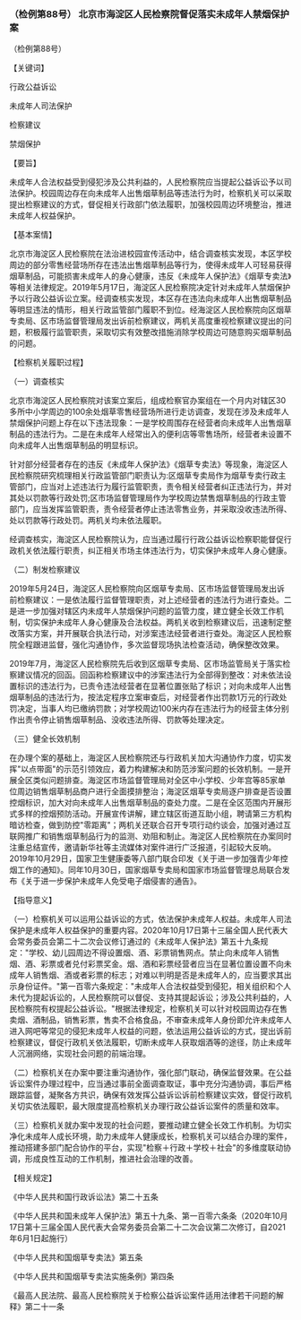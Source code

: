 ### （检例第88号） 北京市海淀区人民检察院督促落实未成年人禁烟保护案

（检例第88号）

【关键词】

行政公益诉讼

未成年人司法保护

检察建议

禁烟保护

【要旨】

未成年人合法权益受到侵犯涉及公共利益的，人民检察院应当提起公益诉讼予以司法保护。校园周边存在向未成年人出售烟草制品等违法行为时，检察机关可以采取提出检察建议的方式，督促相关行政部门依法履职，加强校园周边环境整治，推进未成年人权益保护。

【基本案情】

北京市海淀区人民检察院在法治进校园宣传活动中，结合调查核实发现，本区学校周边的部分零售经营场所存在违法出售烟草制品等行为，使得未成年人可轻易获得烟草制品，可能损害未成年人的身心健康，违反《未成年人保护法》《烟草专卖法》等相关法律规定。2019年5月17日，海淀区人民检察院决定针对未成年人禁烟保护予以行政公益诉讼立案。经调查核实发现，本区存在违法向未成年人出售烟草制品等明显违法的情形，相关行政监管部门履职不到位。经海淀区人民检察院向区烟草专卖局、区市场监督管理局发出诉前检察建议，两机关高度重视检察建议提出的问题，积极履行监管职责，采取切实有效整改措施消除学校周边可随意购买烟草制品的问题。

【检察机关履职过程】

（一）调查核实

北京市海淀区人民检察院对该案立案后，组成检察官办案组在一个月内对辖区30多所中小学周边的100余处烟草零售经营场所进行走访调查，发现在涉及未成年人禁烟保护问题上存在以下违法现象：一是学校周围存在经营者向未成年人出售烟草制品的违法行为。二是在未成年人经常出入的便利店等零售场所，经营者未设置不向未成年人出售烟草制品的明显标识。

针对部分经营者存在的违反《未成年人保护法》《烟草专卖法》等现象，海淀区人民检察院研究梳理相关行政监管部门职责认为:区烟草专卖局作为烟草专卖行政主管部门，应当对上述违法行为履行监管职责，责令相关经营者纠正违法行为，并对其处以罚款等行政处罚;区市场监督管理局作为学校周边禁售烟草制品的行政主管部门，应当发挥监管职责，责令经营者停止违法零售业务，并采取没收违法所得、处以罚款等行政处罚。两机关均未依法履职。

经调查核实，海淀区人民检察院认为，应当通过履行行政公益诉讼检察职能督促行政机关依法履行职责，纠正相关市场主体违法行为，切实保护未成年人身心健康。

（二）制发检察建议

2019年5月24日，海淀区人民检察院向区烟草专卖局、区市场监督管理局发出诉前检察建议：一是依法履行监督管理职责，对上述经营者的违法行为进行查处。二是进一步加强对辖区内未成年人禁烟保护问题的监管力度，建立健全长效工作机制，切实保护未成年人身心健康及合法权益。两机关收到检察建议后，迅速制定整改落实方案，并开展联合执法行动，对涉案违法经营者进行查处。海淀区人民检察院全程跟进监督，强化沟通协作，多次监督现场执法检查活动，确保整改效果。

2019年7月，海淀区人民检察院先后收到区烟草专卖局、区市场监管局关于落实检察建议情况的回函。回函称检察建议中的涉案违法行为全部得到整改：对未依法设置标识的违法行为，已责令违法经营者在显著位置张贴了标识；对向未成年人出售烟草制品的违法行为，按法定程序立案审查后，对经营者作出罚款1万元的行政处罚决定，当事人均已缴纳罚款；对学校周边100米内存在违法行为的经营主体分别作出责令停止销售烟草制品、没收违法所得、罚款等处理决定。

（三）健全长效机制

在办理个案的基础上，海淀区人民检察院还与行政机关加大沟通协作力度，切实发挥"以点带面"的示范引领效应，着力构建解决和防范涉案问题的长效机制。一是开展全区类似问题排查。海淀区市场监督管理局对全区中小学校、少年宫等85家单位周边销售烟草制品商户进行全面摸排整治；海淀区烟草专卖局逐户排查是否设置控烟标识，加大对向未成年人出售烟草制品的查处力度。二是在全区范围内开展形式多样的控烟预防活动。开展宣传讲解，建立辖区街道互助小组，聘请第三方机构暗访检查，做到防控"零距离"；两机关还联合召开专项行动约谈会，加强对通过互联网推广和销售烟草制品行为的监测、劝阻和制止。海淀区人民检察院在办案同时注重总结宣传，邀请新华社等主流媒体对案件进行广泛报道，引起较大反响。2019年10月29日，国家卫生健康委等八部门联合印发《关于进一步加强青少年控烟工作的通知》。同年10月30日，国家烟草专卖局和国家市场监督管理总局联合发布《关于进一步保护未成年人免受电子烟侵害的通告》。

【指导意义】

（一）检察机关可以运用公益诉讼的方式，依法保护未成年人权益。未成年人司法保护是未成年人权益保护的重要内容。2020年10月17日第十三届全国人民代表大会常务委员会第二十二次会议修订通过的《未成年人保护法》第五十九条规定："学校、幼儿园周边不得设置烟、酒、彩票销售网点。禁止向未成年人销售烟、酒、彩票或者兑付彩票奖金。烟、酒和彩票经营者应当在显著位置设置不向未成年人销售烟、酒或者彩票的标志；对难以判明是否是未成年人的，应当要求其出示身份证件。"第一百零六条规定："未成年人合法权益受到侵犯，相关组织和个人未代为提起诉讼的，人民检察院可以督促、支持其提起诉讼；涉及公共利益的，人民检察院有权提起公益诉讼。"根据法律规定，检察机关可以针对校园周边存在售卖烟、酒制品，销售彩票，售卖不合格食品，不审查未成年人身份即允许未成年人进入网吧等常见的侵犯未成年人权益的问题，依法运用公益诉讼的方式，提出诉前检察建议，督促行政机关依法履职，切断未成年人获取烟酒等的途径，防止未成年人沉溺网络，实现社会问题的前端治理。

（二）检察机关在办案中要注重沟通协作，强化部门联动，确保监督效果。在公益诉讼案件办理过程中，应当通过事前全面调查取证，事中充分沟通协调，事后严格跟踪监督，凝聚各方共识，确保有效发挥公益诉讼诉前检察建议实效，督促行政机关切实依法履职，最大限度提高检察机关办理行政公益诉讼案件的质量和效率。

（三）检察机关就办案中发现的社会问题，要推动建立健全长效工作机制。为切实净化未成年人成长环境，助力未成年人健康成长，检察机关可以结合办理的案件，推动搭建多部门配合协作的平台，实现"检察＋行政＋学校＋社会"的多维度联动协调，形成良性互动的工作机制，推进社会治理的改善。

【相关规定】

《中华人民共和国行政诉讼法》第二十五条

《中华人民共和国未成年人保护法》第五十九条、第一百零六条条（2020年10月17日第十三届全国人民代表大会常务委员会第二十二次会议第二次修订，自2021年6月1日起施行）

《中华人民共和国烟草专卖法》第五条

《中华人民共和国烟草专卖法实施条例》第四条

《最高人民法院、最高人民检察院关于检察公益诉讼案件适用法律若干问题的解释》第二十一条
